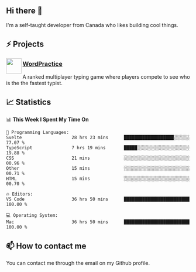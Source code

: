 <h2>Hi there 👋</h2>

<p>I'm a self-taught developer from Canada who likes building cool things.</p>

<h2>⚡ Projects</h2>

<img align="left" src="https://i.imgur.com/6RT8VFO.png" width="42" height="42" />
<h3><a target="_blank" href="https://wordpractice.io/">WordPractice</a></h3>
<p>A ranked multiplayer typing game where players compete to see who is the the fastest typist.</p>

<h2>📈 Statistics</h2>

<!--START_SECTION:waka-->
📊 **This Week I Spent My Time On** 

```text
💬 Programming Languages: 
Svelte                   28 hrs 23 mins      ███████████████████░░░░░░   77.07 % 
TypeScript               7 hrs 19 mins       █████░░░░░░░░░░░░░░░░░░░░   19.88 % 
CSS                      21 mins             ░░░░░░░░░░░░░░░░░░░░░░░░░   00.96 % 
Other                    15 mins             ░░░░░░░░░░░░░░░░░░░░░░░░░   00.71 % 
HTML                     15 mins             ░░░░░░░░░░░░░░░░░░░░░░░░░   00.70 % 

🔥 Editors: 
VS Code                  36 hrs 50 mins      █████████████████████████   100.00 % 

💻 Operating System: 
Mac                      36 hrs 50 mins      █████████████████████████   100.00 % 
```


<!--END_SECTION:waka-->

<h2>📫 How to contact me</h2>

You can contact me through the email on my Github profile.


